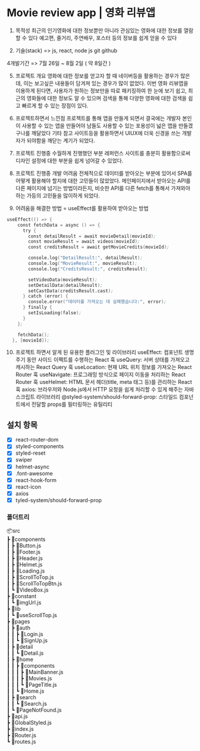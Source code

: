 # Movie review app | 영화 리뷰앱

1. 목적성
   최근의 인기영화에 대한 정보뿐만 아니라 관심있는 영화에 대한 정보를 열람할 수 있다
   예고편, 줄거리, 주연배우, 포스터 등의 정보를 쉽게 얻을 수 있다

2. 기술(stack)
   => js, react, node js git github

4개발기간
=> 7월 26일 ~ 8월 2일 ( 약 8일간 )

5. 프로젝트 개요
   영화에 대한 정보를 얻고자 할 때 네이버등을 활용하는 경우가 많은데,
   이는 보고싶은 내용들이 담겨져 있는 경우가 많이 없었다.
   이번 영화 리뷰앱을 이용하게 된다면, 사용자가 원하는 정보만을
   따로 패키징하여 한 눈에 보기 쉽고, 최근의 영화들에 대한 정보도 알 수 있으며
   검색을 통해 다양한 영화에 대한 검색을 쉽고 빠르게 할 수 있는 장점이 있다.

6. 프로젝트하면서 느낀점
   프로젝트를 통해 앱을 만들게 되면서 결국에는 개발자 본인이 사용할 수 있는 앱을 만들어야
   남들도 사용할 수 있는 포용성이 넓은 앱을 만들겠구나를 깨달았다
   기타 참고 사이트등을 활용하면서 UIUX에 더욱 신경을 쓰는 개발자가 되야함을 깨닫는 계기가 되었다.

7. 프로젝트 진행중 수월하게 진행했던 부분
   레퍼런스 사이트를 충분히 활용함으로써 디자인 설정에 대한 부분을 쉽게 넘어갈 수 있었다.

8. 프로젝트 진행중 개발 어려움
   전체적으로 데이터를 받아오는 부분에 있어서 SPA를 어떻게 활용해야 할지에 대한
   고민들이 많았었다. 메인페이지에서 받아오는 API를 다른 페이지에 넘기는 방법이라든지,
   비슷한 API를 다른 fetch를 통해서 가져와야 하는 가등의 고민들을 많이하게 되었다.

9. 어려움을 해결한 방법 = useEffect를 활용하여 받아오는 방법

```s
useEffect(() => {
    const fetchData = async () => {
      try {
        const detailResult = await movieDetail(movieId);
        const movieResult = await videos(movieId);
        const creditsResult = await getMovieCredits(movieId);

        console.log("DetailResult:", detailResult);
        console.log("MovieResult:", movieResult);
        console.log("CreditsResult:", creditsResult);

        setVideoData(movieResult);
        setDetailData(detailResult);
        setCastData(creditsResult.cast);
      } catch (error) {
        console.error("데이터를 가져오는 데 실패했습니다:", error);
      } finally {
        setIsLoading(false);
      }
    };

    fetchData();
  }, [movieId]);
```

10. 프로젝트 하면서 알게 된 유용한 플러그인 및 라이브러리
    useEffect: 컴포넌트 생명주기 동안 사이드 이펙트를 수행하는 React 훅
    useQuery: 서버 상태를 가져오고 캐시하는 React Query 훅
    useLocation: 현재 URL 위치 정보를 가져오는 React Router 훅
    useNavigate: 프로그래밍 방식으로 페이지 이동을 처리하는 React Router 훅
    useHelmet: HTML 문서 헤더(title, meta 태그 등)를 관리하는 React 훅
    axios: 브라우저와 Node.js에서 HTTP 요청을 쉽게 처리할 수 있게 해주는 자바스크립트 라이브러리
    @styled-system/should-forward-prop: 스타일드 컴포넌트에서 전달할 props를 필터링하는 유틸리티

## 설치 항목

- [x] react-router-dom
- [x] styled-components
- [x] styled-reset
- [x] swiper
- [x] helmet-async
- [x] .font-awesome
- [x] react-hook-form
- [x] react-icon
- [x] axios
- [x] tyled-system/should-forward-prop

<h3>폴더트리</h3
         
📦src<br>
 ┣ 📂components<br>
 ┃ ┣ 📜Button.js<br>
 ┃ ┣ 📜Footer.js<br>
 ┃ ┣ 📜Header.js<br>
 ┃ ┣ 📜Helmet.js<br>
 ┃ ┣ 📜Loading.js<br>
 ┃ ┣ 📜ScrollToTop.js<br>
 ┃ ┣ 📜ScrollToTopBtn.js<br>
 ┃ ┗ 📜VideoBox.js<br>
 ┣ 📂constant<br>
 ┃ ┗ 📜imgUrl.js<br>
 ┣ 📂lib<br>
 ┃ ┗ 📜useScrollTop.js<br>
 ┣ 📂pages<br>
 ┃ ┣ 📂auth<br>
 ┃ ┃ ┣ 📜Login.js<br>
 ┃ ┃ ┗ 📜SignUp.js<br>
 ┃ ┣ 📂detail<br>
 ┃ ┃ ┗ 📜Detail.js<br>
 ┃ ┣ 📂home<br>
 ┃ ┃ ┣ 📂components<br>
 ┃ ┃ ┃ ┣ 📜MainBanner.js<br>
 ┃ ┃ ┃ ┣ 📜Movies.js<br>
 ┃ ┃ ┃ ┗ 📜PageTitle.js<br>
 ┃ ┃ ┗ 📜Home.js<br>
 ┃ ┣ 📂search<br>
 ┃ ┃ ┗ 📜Search.js<br>
 ┃ ┗ 📜PageNotFound.js<br>
 ┣ 📜api.js<br>
 ┣ 📜GlobalStyled.js<br>
 ┣ 📜index.js<br>
 ┣ 📜Router.js<br>
 ┗ 📜routes.js<br>
